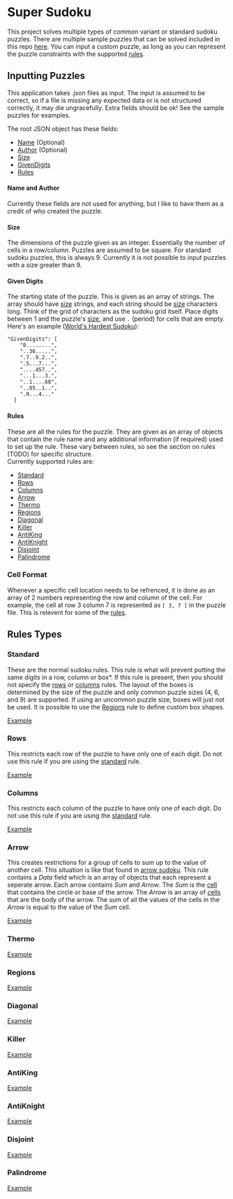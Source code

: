 # Super Sudoku

This project solves multiple types of common variant or standard sudoku puzzles.
There are multiple sample puzzles that can be solved included in this repo [here](./SuperSudoku/Sample%20Puzzles).
You can input a custom puzzle, as long as you can represent the puzzle constraints with the supported [rules](#rule-Types).

## Inputting Puzzles

This application takes .json files as input. The input is assumed to be correct, so if a file is missing any expected data or is not structured correctly,
it may die ungracefully. Extra fields should be ok! See the sample puzzles for examples.

The root JSON object has these fields:
- [Name](#name-and-author) (Optional)
- [Author](#name-and-author) (Optional)
- [Size](#size)
- [GivenDigits](#given-digits)
- [Rules](#rules)

#### Name and Author

Currently these fields are not used for anything, but I like to have them as a credit of who created the puzzle.

#### Size

The dimensions of the puzzle given as an integer. Essentially the number of cells in a row/column. Puzzles are assumed to be square.
For standard sudoku puzzles, this is always 9. Currently it is not possible to input puzzles with a size greater than 9.

#### Given Digits

The starting state of the puzzle. This is given as an array of strings. The array should have [size](#size) strings, and each string should be [size](#size)
characters long. Think of the grid of characters as the sudoku grid itself. Place digits between 1 and the puzzle's [size](#size),
and use `.` (period) for cells that are empty. Here's an example ([World's Hardest Sudoku](https://www.conceptispuzzles.com/index.aspx?uri=info/article/424)):
```
"GivenDigits": [
    "8........",
    "..36.....",
    ".7..9.2..",
    ".5...7...",
    "....457..",
    "...1...3.",
    "..1....68",
    "..85..1..",
    ".9...4..."
  ]
```
  
#### Rules
  
These are all the rules for the puzzle. They are given as an array of objects that contain the rule name and any additional information (if required)
used to set up the rule. These vary between rules, so see the section on rules (TODO) for specific structure.  
Currently supported rules are:
- [Standard](#standard)
- [Rows](#rows)
- [Columns](#columns)
- [Arrow](#arrow)
- [Thermo](#thermo)
- [Regions](#regions)
- [Diagonal](#diagonal)
- [Killer](#killer)
- [AntiKing](#antiking)
- [AntiKnight](#antiknight)
- [Disjoint](#disjoint)
- [Palindrome](#palindrome)

### Cell Format

Whenever a specific cell location needs to be refrenced, it is done as an array of 2 numbers representing the row and column of the cell.
For example, the cell at row 3 column 7 is represented as `[ 3, 7 ]` in the puzzle file. This is relevent for some of the [rules](#rule-types).

## Rules Types

### Standard

These are the normal sudoku rules. This rule is what will prevent putting the same digits in a row, column or box*.
If this rule is present, then you should not specify the [rows](#rows) or [columns](#columns) rules.
The layout of the boxes is determined by the size of the puzzle and only common puzzle sizes (4, 6, and 9) are supported.
If using an uncommon puzzle size, boxes will just not be used. It is possible to use the [Regions](#Regions) rule to define custom box shapes.

[Example](./SuperSudoku/Sample%20Puzzles/hardSudoku.json)

### Rows

This restricts each row of the puzzle to have only one of each digit. Do not use this rule if you are using the [standard](#standard) rule.

[Example](./SuperSudoku/Sample%20Puzzles/hardSudoku.json)

### Columns

This restricts each column of the puzzle to have only one of each digit. Do not use this rule if you are using the [standard](#standard) rule.

[Example](./SuperSudoku/Sample%20Puzzles/hardSudoku.json)

### Arrow

This creates restrictions for a group of cells to sum up to the value of another cell.
This situation is like that found in [arrow sudoku](https://masteringsudoku.com/arrow-sudoku/).
This rule contains a _Data_ field which is an array of objects that each represent a seperate arrow.
Each arrow contains _Sum_ and _Arrow_. The _Sum_ is the [cell](#cell-format) that contains the circle or base of the arrow.
The _Arrow_ is an array of [cells](#cell-format) that are the body of the arrow.
The sum of all the values of the cells in the _Arrow_ is equal to the value of the _Sum_ cell.

[Example](./SuperSudoku/Sample%20Puzzles/arrow.json)


### Thermo

[Example](./SuperSudoku/Sample%20Puzzles/thermo.json)

### Regions

[Example](./SuperSudoku/Sample%20Puzzles/regions.json)

### Diagonal

[Example](./SuperSudoku/Sample%20Puzzles/diagonal.json)

### Killer

[Example](./SuperSudoku/Sample%20Puzzles/killer.json)

### AntiKing

[Example](./SuperSudoku/Sample%20Puzzles/antiKing.json)

### AntiKnight

[Example](./SuperSudoku/Sample%20Puzzles/antiKnight.json)

### Disjoint

[Example](./SuperSudoku/Sample%20Puzzles/disjoint.json)

### Palindrome

[Example](./SuperSudoku/Sample%20Puzzles/palindrome.json)












